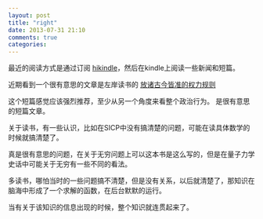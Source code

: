 ```yaml
---
layout: post
title: "right"
date: 2013-07-31 21:10
comments: true
categories: 
---
```


最近的阅读方式是通过订阅
[hikindle](http://hikindle.com/)，然后在kindle上阅读一些新闻和短篇。

近期看到一个很有意思的文章是左岸读书的
[放诸古今皆准的权力规则](http://www.zreading.cn/archives/3923.html)

这个短篇感觉应该强烈推荐，至少从另一个角度来看整个政治行为。
是很有意思的短篇文章。

关于读书，有一些认识，比如在SICP中没有搞清楚的问题，可能在读具体数学的时候就搞清楚了。  

真是很有意思的问题，在关于无穷问题上可以这本书是这么写的，但是在量子力学史话中可能关于无穷有一些不同的看法。 

多读书，哪怕当时的一些问题搞不清楚，但是没有关系，以后就清楚了，那知识在脑海中形成了一个求解的函数，在后台默默的运行。   

当有关于该知识的信息出现的时候，整个知识就连贯起来了。


<!-- more -->
